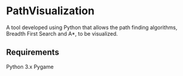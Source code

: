 # PathVisualization

A tool developed using Python that allows the path finding algorithms, Breadth First Search and A*, to be visualized. 

## Requirements
Python 3.x
Pygame
